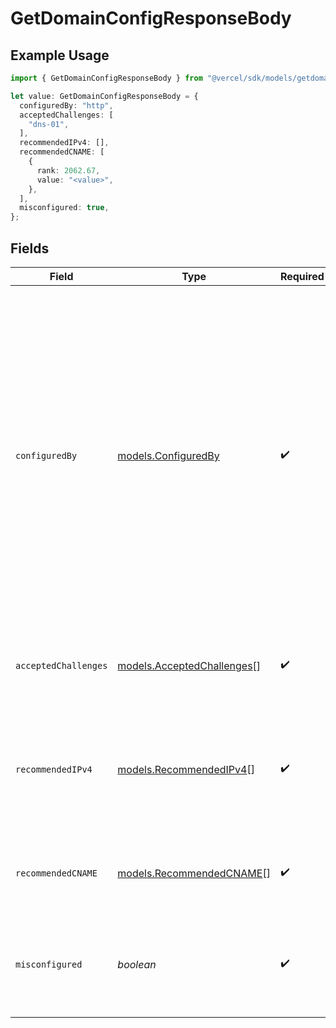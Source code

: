 # GetDomainConfigResponseBody

## Example Usage

```typescript
import { GetDomainConfigResponseBody } from "@vercel/sdk/models/getdomainconfigop.js";

let value: GetDomainConfigResponseBody = {
  configuredBy: "http",
  acceptedChallenges: [
    "dns-01",
  ],
  recommendedIPv4: [],
  recommendedCNAME: [
    {
      rank: 2062.67,
      value: "<value>",
    },
  ],
  misconfigured: true,
};
```

## Fields

| Field                                                                                                                                                                                                                                                                                                                                    | Type                                                                                                                                                                                                                                                                                                                                     | Required                                                                                                                                                                                                                                                                                                                                 | Description                                                                                                                                                                                                                                                                                                                              |
| ---------------------------------------------------------------------------------------------------------------------------------------------------------------------------------------------------------------------------------------------------------------------------------------------------------------------------------------- | ---------------------------------------------------------------------------------------------------------------------------------------------------------------------------------------------------------------------------------------------------------------------------------------------------------------------------------------- | ---------------------------------------------------------------------------------------------------------------------------------------------------------------------------------------------------------------------------------------------------------------------------------------------------------------------------------------- | ---------------------------------------------------------------------------------------------------------------------------------------------------------------------------------------------------------------------------------------------------------------------------------------------------------------------------------------- |
| `configuredBy`                                                                                                                                                                                                                                                                                                                           | [models.ConfiguredBy](../models/configuredby.md)                                                                                                                                                                                                                                                                                         | :heavy_check_mark:                                                                                                                                                                                                                                                                                                                       | How we see the domain's configuration. - `CNAME`: Domain has a CNAME pointing to Vercel. - `A`: Domain's A record is resolving to Vercel. - `http`: Domain is resolving to Vercel but may be behind a Proxy. - `dns-01`: Domain is not resolving to Vercel but dns-01 challenge is enabled. - `null`: Domain is not resolving to Vercel. |
| `acceptedChallenges`                                                                                                                                                                                                                                                                                                                     | [models.AcceptedChallenges](../models/acceptedchallenges.md)[]                                                                                                                                                                                                                                                                           | :heavy_check_mark:                                                                                                                                                                                                                                                                                                                       | Which challenge types the domain can use for issuing certs.                                                                                                                                                                                                                                                                              |
| `recommendedIPv4`                                                                                                                                                                                                                                                                                                                        | [models.RecommendedIPv4](../models/recommendedipv4.md)[]                                                                                                                                                                                                                                                                                 | :heavy_check_mark:                                                                                                                                                                                                                                                                                                                       | Recommended IPv4s for the domain. rank=1 is the preferred value(s) to use. Only using 1 ip value is acceptable.                                                                                                                                                                                                                          |
| `recommendedCNAME`                                                                                                                                                                                                                                                                                                                       | [models.RecommendedCNAME](../models/recommendedcname.md)[]                                                                                                                                                                                                                                                                               | :heavy_check_mark:                                                                                                                                                                                                                                                                                                                       | Recommended CNAMEs for the domain. rank=1 is the preferred value to use.                                                                                                                                                                                                                                                                 |
| `misconfigured`                                                                                                                                                                                                                                                                                                                          | *boolean*                                                                                                                                                                                                                                                                                                                                | :heavy_check_mark:                                                                                                                                                                                                                                                                                                                       | Whether or not the domain is configured AND we can automatically generate a TLS certificate.                                                                                                                                                                                                                                             |